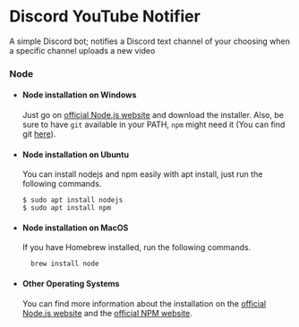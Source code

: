 # Discord YouTube Notifier

A simple Discord bot; notifies a Discord text channel of your choosing when a specific channel uploads a new video

### Node
- #### Node installation on Windows

  Just go on [official Node.js website](https://nodejs.org/) and download the installer.
Also, be sure to have `git` available in your PATH, `npm` might need it (You can find git [here](https://git-scm.com/)).

- #### Node installation on Ubuntu

  You can install nodejs and npm easily with apt install, just run the following commands.

      $ sudo apt install nodejs
      $ sudo apt install npm

- #### Node installation on MacOS

  If you have Homebrew installed, run the following commands.
  
        brew install node


    
- #### Other Operating Systems
  You can find more information about the installation on the [official Node.js website](https://nodejs.org/) and the [official NPM website](https://npmjs.org/).
